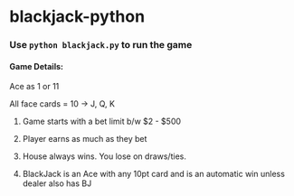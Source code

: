 # blackjack-python

### Use `python blackjack.py` to run the game

#### Game Details:
Ace as 1 or 11

All face cards = 10  -> J, Q, K

1. Game starts with a bet limit b/w $2 - $500

2. Player earns as much as they bet

3. House always wins. You lose on draws/ties.

4. BlackJack is an Ace with any 10pt card and is an automatic win unless dealer also has BJ
